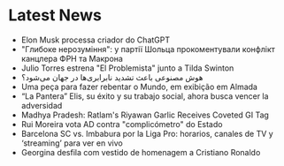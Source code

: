 # Latest News
-  Elon Musk processa criador do ChatGPT
-  "Глибоке нерозуміння": у партії Шольца прокоментували конфлікт канцлера ФРН та Макрона
-  Julio Torres estrena "El Problemista" junto a Tilda Swinton
-  هوش مصنوعی باعث تشدید نابرابری‌ها در جهان می‌شود؟
-  Uma peça para fazer rebentar o Mundo, em exibição em Almada
-  “La Pantera” Elis, su éxito y su trabajo social, ahora busca vencer la adversidad
-  Madhya Pradesh: Ratlam's Riyawan Garlic Receives Coveted GI Tag
-  Rui Moreira vota AD contra "complicómetro" do Estado
-  Barcelona SC vs. Imbabura por la Liga Pro: horarios, canales de TV y ‘streaming’ para ver en vivo
-  Georgina desfila com vestido de homenagem a Cristiano Ronaldo
